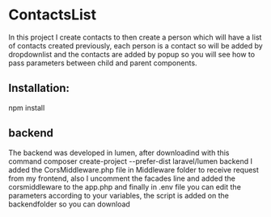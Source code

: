 # ContactsList

In this project I create contacts to then create a person which will have a list of contacts created previously, each person is a contact so will be added by dropdownlist and the contacts are added by popup so you will see how to pass parameters between child and parent components.

## Installation:
npm install


## backend

The backend was developed in lumen, after downloadind with this command composer create-project --prefer-dist laravel/lumen backend I added the CorsMiddleware.php file in Middleware folder to receive request from my frontend, also I uncomment the facades line and added the corsmiddleware to the app.php
and finally in .env file you can edit the parameters according to your variables, the script is added on the backendfolder so you can download
